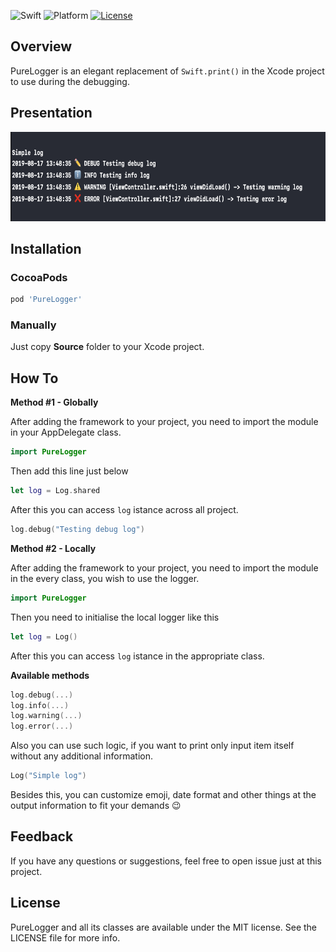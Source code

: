 ![Swift](https://img.shields.io/badge/Swift-5.0-orange.svg)
![Platform](https://img.shields.io/badge/platform-iOS%20%7C%20macOS%20%7C%20tvOS-lightgrey)
[![License](https://img.shields.io/badge/license-mit-blue.svg)](https://doge.mit-license.org)

## Overview

PureLogger is an elegant replacement of ```Swift.print()``` in the Xcode project to use during the debugging.

## Presentation
<p align="left">
<img src="https://github.com/Kharauzov/PureLogger/blob/master/debugWindow.png" width="700px" height="143px"/>
</p>

## Installation

### CocoaPods

```ruby
pod 'PureLogger'
```

### Manually

Just copy **Source** folder to your Xcode project.

## How To

**Method #1 - Globally**

After adding the framework to your project, you need to import the module in your AppDelegate class.
```swift
import PureLogger
```
Then add this line just below
```swift
let log = Log.shared
```
After this you can access ```log``` istance across all project.
```swift
log.debug("Testing debug log")
```

**Method #2 - Locally**

After adding the framework to your project, you need to import the module in the every class, you wish to use the logger.
```swift
import PureLogger
```
Then you need to initialise the local logger like this
```swift
let log = Log()
```
After this you can access ```log``` istance in the appropriate class.

**Available methods**
```swift
log.debug(...)
log.info(...)
log.warning(...)
log.error(...)
```

Also you can use such logic, if you want to print only input item itself without any additional information.
```swift
Log("Simple log")
```

Besides this, you can customize emoji, date format and other things at the output information to fit your demands 😉

## Feedback
If you have any questions or suggestions, feel free to open issue just at this project.

## License
PureLogger and all its classes are available under the MIT license. See the LICENSE file for more info.
